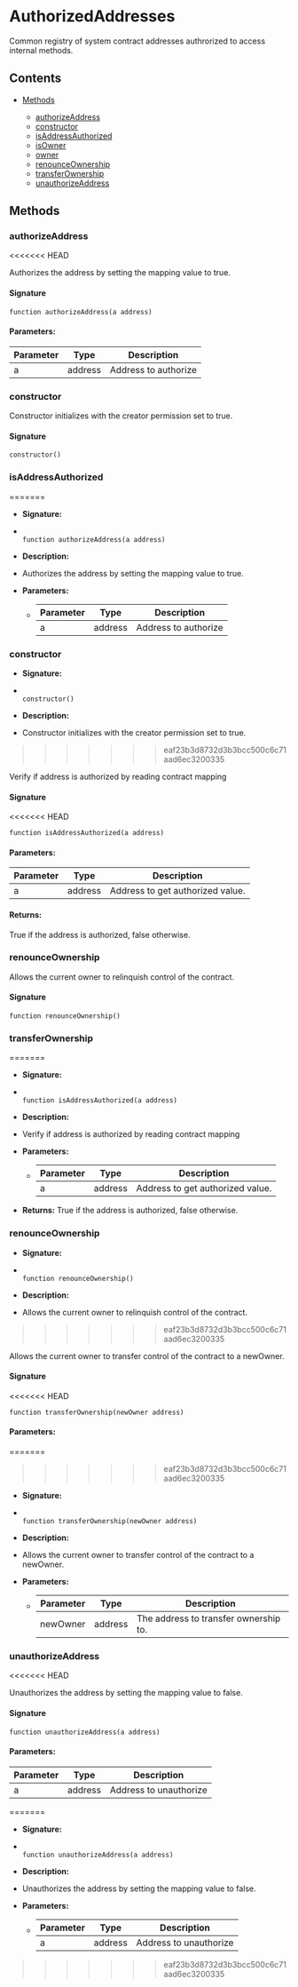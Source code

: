 # AuthorizedAddresses


Common registry of system contract addresses authrorized to access internal methods.

## Contents


 - [Methods](undefined)
    
     - [authorizeAddress](#authorizeAddress)
     - [constructor](#constructor)
     - [isAddressAuthorized](#isAddressAuthorized)
     - [isOwner](#isOwner)
     - [owner](#owner)
     - [renounceOwnership](#renounceOwnership)
     - [transferOwnership](#transferOwnership)
     - [unauthorizeAddress](#unauthorizeAddress)
    

## Methods

### authorizeAddress

<<<<<<< HEAD

Authorizes the address by setting the mapping value to true.

#### Signature

```solidity
function authorizeAddress(a address)
```

#### Parameters:

Parameter | Type | Description
--- | --- | ---
a | address | Address to authorize

### constructor


Constructor initializes with the creator permission set to true.

#### Signature

```solidity
constructor()
```

### isAddressAuthorized

=======

 - **Signature:**
 - 
    ```solidity
    
    function authorizeAddress(a address)
    
    ```
    
    
 - **Description:**
 - 
    Authorizes the address by setting the mapping value to true.
    
 - **Parameters:**
     - Parameter | Type | Description
        --- | --- | ---
        a | address | Address to authorize
        
    

### constructor


 - **Signature:**
 - 
    ```solidity
    
    constructor()
    
    ```
    
    
 - **Description:**
 - 
    Constructor initializes with the creator permission set to true.
    
>>>>>>> eaf23b3d8732d3b3bcc500c6c71aad6ec3200335

Verify if address is authorized by reading contract mapping

#### Signature

<<<<<<< HEAD
```solidity
function isAddressAuthorized(a address)
```

#### Parameters:

Parameter | Type | Description
--- | --- | ---
a | address | Address to get authorized value.

#### Returns:


True if the address is authorized, false otherwise.

### renounceOwnership


Allows the current owner to relinquish control of the contract.

#### Signature

```solidity
function renounceOwnership()
```

### transferOwnership

=======

 - **Signature:**
 - 
    ```solidity
    
    function isAddressAuthorized(a address)
    
    ```
    
    
 - **Description:**
 - 
    Verify if address is authorized by reading contract mapping
    
 - **Parameters:**
     - Parameter | Type | Description
        --- | --- | ---
        a | address | Address to get authorized value.
        
    
 - 
    **Returns:** True if the address is authorized, false otherwise.
    

### renounceOwnership


 - **Signature:**
 - 
    ```solidity
    
    function renounceOwnership()
    
    ```
    
    
 - **Description:**
 - 
    Allows the current owner to relinquish control of the contract.
    
>>>>>>> eaf23b3d8732d3b3bcc500c6c71aad6ec3200335

Allows the current owner to transfer control of the contract to a newOwner.

#### Signature

<<<<<<< HEAD
```solidity
function transferOwnership(newOwner address)
```

#### Parameters:
=======
>>>>>>> eaf23b3d8732d3b3bcc500c6c71aad6ec3200335

 - **Signature:**
 - 
    ```solidity
    
    function transferOwnership(newOwner address)
    
    ```
    
    
 - **Description:**
 - 
    Allows the current owner to transfer control of the contract to a newOwner.
    
 - **Parameters:**
     - Parameter | Type | Description
        --- | --- | ---
        newOwner | address | The address to transfer ownership to.
        
    

### unauthorizeAddress

<<<<<<< HEAD

Unauthorizes the address by setting the mapping value to false.

#### Signature

```solidity
function unauthorizeAddress(a address)
```

#### Parameters:

Parameter | Type | Description
--- | --- | ---
a | address | Address to unauthorize
=======

 - **Signature:**
 - 
    ```solidity
    
    function unauthorizeAddress(a address)
    
    ```
    
    
 - **Description:**
 - 
    Unauthorizes the address by setting the mapping value to false.
    
 - **Parameters:**
     - Parameter | Type | Description
        --- | --- | ---
        a | address | Address to unauthorize
        
    
>>>>>>> eaf23b3d8732d3b3bcc500c6c71aad6ec3200335
